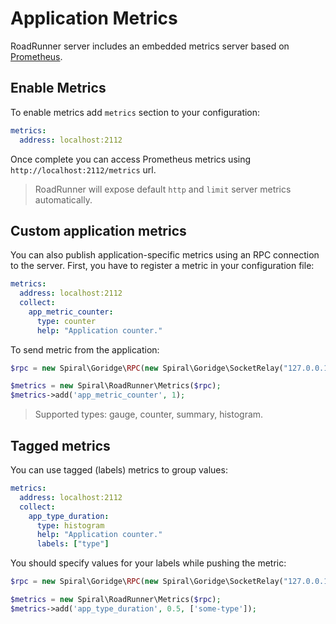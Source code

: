 # Application Metrics
RoadRunner server includes an embedded metrics server based on [Prometheus](https://prometheus.io/).

## Enable Metrics
To enable metrics add `metrics` section to your configuration:

```yaml
metrics:
  address: localhost:2112
```

Once complete you can access Prometheus metrics using `http://localhost:2112/metrics` url.
> RoadRunner will expose default `http` and `limit` server metrics automatically.

## Custom application metrics
You can also publish application-specific metrics using an RPC connection to the server. First, you have to register a metric in your
configuration file:

```yaml
metrics:
  address: localhost:2112
  collect:
    app_metric_counter:
      type: counter
      help: "Application counter."
```

To send metric from the application:

```php
$rpc = new Spiral\Goridge\RPC(new Spiral\Goridge\SocketRelay("127.0.0.1", 6001));

$metrics = new Spiral\RoadRunner\Metrics($rpc);
$metrics->add('app_metric_counter', 1);
```

> Supported types: gauge, counter, summary, histogram.

## Tagged metrics
You can use tagged (labels) metrics to group values:

```yaml
metrics:
  address: localhost:2112
  collect:
    app_type_duration:
      type: histogram
      help: "Application counter."
      labels: ["type"]
```

You should specify values for your labels while pushing the metric:

```php
$rpc = new Spiral\Goridge\RPC(new Spiral\Goridge\SocketRelay("127.0.0.1", 6001));

$metrics = new Spiral\RoadRunner\Metrics($rpc);
$metrics->add('app_type_duration', 0.5, ['some-type']);
```
